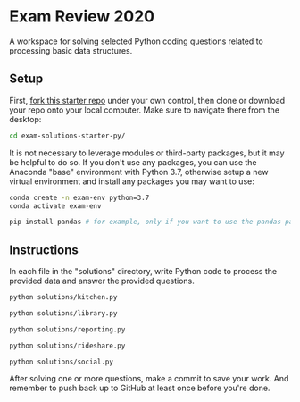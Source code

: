 # Exam Review 2020

A workspace for solving selected Python coding questions related to processing basic data structures.

## Setup

First, [fork this starter repo](https://github.com/prof-rossetti/exam-solutions-starter-py) under your own control, then clone or download your repo onto your local computer. Make sure to navigate there from the desktop:

```sh
cd exam-solutions-starter-py/
```

It is not necessary to leverage modules or third-party packages, but it may be helpful to do so. If you don't use any packages, you can use the Anaconda "base" environment with Python 3.7, otherwise setup a new virtual environment and install any packages you may want to use:

```sh
conda create -n exam-env python=3.7
conda activate exam-env

pip install pandas # for example, only if you want to use the pandas package
```

## Instructions

In each file in the "solutions" directory, write Python code to process the provided data and answer the provided questions.

```sh
python solutions/kitchen.py

python solutions/library.py

python solutions/reporting.py

python solutions/rideshare.py

python solutions/social.py
```

After solving one or more questions, make a commit to save your work. And remember to push back up to GitHub at least once before you're done.
